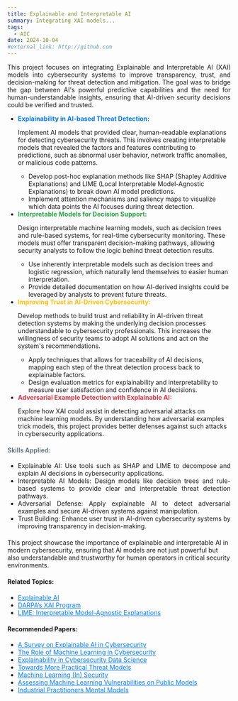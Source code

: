 ```yaml
---
title: Explainable and Interpretable AI
summary: Integrating XAI models...
tags: 
  - AIC
date: 2024-10-04
#external_link: http://github.com
---
```


<div class="research-section">
    <div style="text-align: justify;">
        <p>This project focuses on integrating Explainable and Interpretable AI (XAI) models into cybersecurity systems to improve transparency, trust, and decision-making for threat detection and mitigation. The goal was to bridge the gap between AI's powerful predictive capabilities and the need for human-understandable insights, ensuring that AI-driven security decisions could be verified and trusted.</p>
    </div>

<!--more-->

<ul class="project-steps">
        <li>
            <strong style="color: #007BFF;">Explainability in AI-based Threat Detection:</strong>
            <p>Implement AI models that provided clear, human-readable explanations for detecting cybersecurity threats. This involves creating interpretable models that revealed the factors and features contributing to predictions, such as abnormal user behavior, network traffic anomalies, or malicious code patterns.</p>
            <ul class="sub-steps">
                <li>Develop post-hoc explanation methods like SHAP (Shapley Additive Explanations) and LIME (Local Interpretable Model-Agnostic Explanations) to break down AI model predictions.</li>
                <li>Implement attention mechanisms and saliency maps to visualize which data points the AI focuses during threat detection.</li>
            </ul>
        </li>
        <li>
            <strong style="color: #28A745;">Interpretable Models for Decision Support:</strong>
            <p>Design interpretable machine learning models, such as decision trees and rule-based systems, for real-time cybersecurity monitoring. These models must offer transparent decision-making pathways, allowing security analysts to follow the logic behind threat detection results.</p>
            <ul class="sub-steps">
                <li>Use inherently interpretable models such as decision trees and logistic regression, which naturally lend themselves to easier human interpretation.</li>
                <li>Provide detailed documentation on how AI-derived insights could be leveraged by analysts to prevent future threats.</li>
            </ul>
        </li>
        <li>
            <strong style="color: #FFC107;">Improving Trust in AI-Driven Cybersecurity:</strong>
            <p>Develop methods to build trust and reliability in AI-driven threat detection systems by making the underlying decision processes understandable to cybersecurity professionals. This increases the willingness of security teams to adopt AI solutions and act on the system's recommendations.</p>
            <ul class="sub-steps">
                <li>Apply techniques that allows for traceability of AI decisions, mapping each step of the threat detection process back to explainable factors.</li>
                <li>Design evaluation metrics for explainability and interpretability to measure user satisfaction and confidence in AI decisions.</li>
            </ul>
        </li>
        <li>
            <strong style="color: #DC3545;">Adversarial Example Detection with Explainable AI:</strong>
            <p>Explore how XAI could assist in detecting adversarial attacks on machine learning models. By understanding how adversarial examples trick models, this project provides better defenses against such attacks in cybersecurity applications.</p>
        </li>
    </ul>

<div style="text-align: justify;">
        <h4 style="color: #6C757D;">Skills Applied:</h4>
        <ul class="skills-list">
            <li><span class="skill-name">Explainable AI:</span> Use tools such as SHAP and LIME to decompose and explain AI decisions in cybersecurity applications.</li>
            <li><span class="skill-name">Interpretable AI Models:</span> Design models like decision trees and rule-based systems to provide clear and interpretable threat detection pathways.</li>
            <li><span class="skill-name">Adversarial Defense:</span> Apply explainable AI to detect adversarial examples and secure AI-driven systems against manipulation.</li>
            <li><span class="skill-name">Trust Building:</span> Enhance user trust in AI-driven cybersecurity systems by improving transparency in decision-making.</li>
        </ul>
    </div>

<p style="margin-top: 20px;">This project showcase the importance of explainable and interpretable AI in modern cybersecurity, ensuring that AI models are not just powerful but also understandable and trustworthy for human operators in critical security environments.</p>
</div>

<div style="margin-top: 20px;">
    <h4>Related Topics:</h4>
    <ul>
        <li><a href="https://insights.sei.cmu.edu/blog/what-is-explainable-ai/" target="_blank" style="color: #007BFF;">Explainable AI</a></li>
        <li><a href="https://www.darpa.mil/program/explainable-artificial-intelligence" target="_blank" style="color: #007BFF;">DARPA’s XAI Program</a></li>
        <li><a href="https://arxiv.org/pdf/1602.04938" target="_blank" style="color: #007BFF;">LIME: Interpretable Model-Agnostic Explanations</a></li>
    </ul>
</div>

<div style="margin-top: 20px;">
    <h4>Recommended Papers:</h4>
    <ul>
        <li><a href="/https://dl.acm.org/doi/10.1109/TNSM.2023.3282740" target="_blank" style="color: #007BFF;">A Survey on Explainable AI in Cybersecurity</a></li>
        <li><a href="/Papers/xai1.pdf" target="_blank" style="color: #007BFF;">The Role of Machine Learning in Cybersecurity</a></li>
        <li><a href="https://insights.sei.cmu.edu/blog/explainability-in-cybersecurity-data-science/" target="_blank" style="color: #007BFF;">Explainability in Cybersecurity Data Science</a></li>
        <li><a href="/Papers/xai2.pdf" target="_blank" style="color: #007BFF;">Towards More Practical Threat Models</a></li>
        <li><a href="/Papers/xai3.pdf" target="_blank" style="color: #007BFF;">Machine Learning (In) Security</a></li>
        <li><a href="/Papers/xai4.pdf" target="_blank" style="color: #007BFF;">Assessing Machine Learning Vulnerabilities on Public Models</a></li>
        <li><a href="/Papers/xai5.pdf" target="_blank" style="color: #007BFF;">Industrial Practitioners Mental Models</a></li>
    </ul>
</div>

<!--more-->